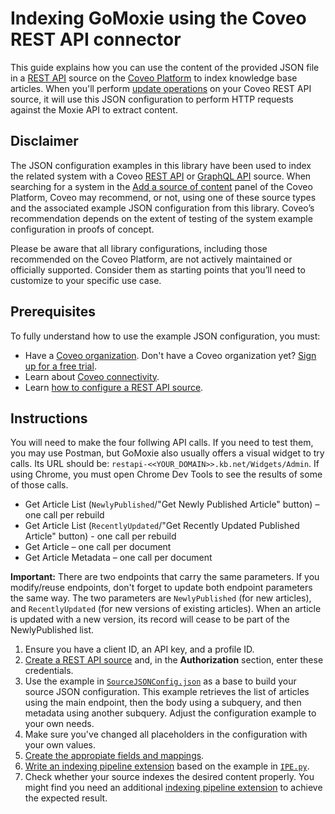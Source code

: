 # Indexing GoMoxie using the Coveo REST API connector
This guide explains how you can use the content of the provided JSON file in a [REST API](https://docs.coveo.com/en/1896/) source on the [Coveo Platform](https://docs.coveo.com/en/3361/) to index knowledge base articles. When you'll perform [update operations](https://docs.coveo.com/en/2039/) on your Coveo REST API source, it will use this JSON configuration to perform HTTP requests against the Moxie API to extract content.

## Disclaimer
The JSON configuration examples in this library have been used to index the related system with a Coveo [REST API](https://docs.coveo.com/en/1896/) or [GraphQL API](https://docs.coveo.com/en/n6gh2329/) source. When searching for a system in the [Add a source of content](https://docs.coveo.com/en/3390/index-content/add-or-edit-a-source#add-a-source) panel of the Coveo Platform, Coveo may recommend, or not, using one of these source types and the associated example JSON configuration from this library. Coveo’s recommendation depends on the extent of testing of the system example configuration in proofs of concept.

Please be aware that all library configurations, including those recommended on the Coveo Platform, are not actively maintained or officially supported. Consider them as starting points that you’ll need to customize to your specific use case.

## Prerequisites
To fully understand how to use the example JSON configuration, you must:
- Have a [Coveo organization](https://docs.coveo.com/en/185). Don't have a Coveo organization yet? [Sign up for a free trial](https://www.coveo.com/en/free-trial?utm_marketing_tactic=connectivity_library).
- Learn about [Coveo connectivity](https://docs.coveo.com/en/1702).
- Learn [how to configure a REST API source](https://docs.coveo.com/en/1896/).

## Instructions
You will need to make the four follwing API calls. If you need to test them, you may use Postman, but GoMoxie also usually offers a visual widget to try calls. Its URL should be: `restapi-<<YOUR_DOMAIN>>.kb.net/Widgets/Admin`. If using Chrome, you must open Chrome Dev Tools to see the results of some of those calls.
* Get Article List (`NewlyPublished`/"Get Newly Published Article" button) – one call per rebuild
* Get Article List (`RecentlyUpdated`/"Get Recently Updated Published Article" button) - one call per rebuild
* Get Article – one call per document
* Get Article Metadata – one call per document

**Important:** There are two endpoints that carry the same parameters. If you modify/reuse endpoints, don't forget to update both endpoint parameters the same way. The two parameters are `NewlyPublished` (for new articles), and `RecentlyUpdated` (for new versions of existing articles). When an article is updated with a new version, its record will cease to be part of the NewlyPublished list.

1. Ensure you have a client ID, an API key, and a profile ID.
2. [Create a REST API source](https://docs.coveo.com/en/1896/) and, in the **Authorization** section, enter these credentials.
3. Use the example in [`SourceJSONConfig.json`](SourceJSONConfig.json`) as a base to build your source JSON configuration. This example retrieves the list of articles using the main endpoint, then the body using a subquery, and then metadata using another subquery. Adjust the configuration example to your own needs.
4. Make sure you've changed all placeholders in the configuration with your own values.
5. [Create the appropiate fields and mappings](https://docs.coveo.com/en/1896/#completion).
6. [Write an indexing pipeline extension](https://docs.coveo.com/en/1645/) based on the example in [`IPE.py`](Extensions/IPE.py).
5. Check whether your source indexes the desired content properly. You might find you need an additional [indexing pipeline extension](https://docs.coveo.com/en/1645/) to achieve the expected result.
